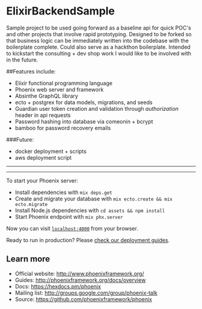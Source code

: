 # ElixirBackendSample

Sample project to be used going forward as a baseline api for quick POC's and other projects that involve rapid prototyping. Designed to be forked so that business logic can be immediately written into the codebase with the boilerplate complete. Could also serve as a hackthon boilerplate. Intended to kickstart the consulting + dev shop work I would like to be involved with in the future.


##Features include:
* Elixir functional programming language
* Phoenix web server and framework
* Absinthe GraphQL library
* ecto + postgrex for data models, migrations, and seeds
* Guardian user token creation and validation through _authorization_ header in api requests
* Password hashing into database via comeonin + bcrypt
* bamboo for password recovery emails


###Future:
* docker deployment + scripts
* aws deployment script


---
---


To start your Phoenix server:

  * Install dependencies with `mix deps.get`
  * Create and migrate your database with `mix ecto.create && mix ecto.migrate`
  * Install Node.js dependencies with `cd assets && npm install`
  * Start Phoenix endpoint with `mix phx.server`

Now you can visit [`localhost:4000`](http://localhost:4000) from your browser.

Ready to run in production? Please [check our deployment guides](http://www.phoenixframework.org/docs/deployment).

## Learn more

  * Official website: http://www.phoenixframework.org/
  * Guides: http://phoenixframework.org/docs/overview
  * Docs: https://hexdocs.pm/phoenix
  * Mailing list: http://groups.google.com/group/phoenix-talk
  * Source: https://github.com/phoenixframework/phoenix
